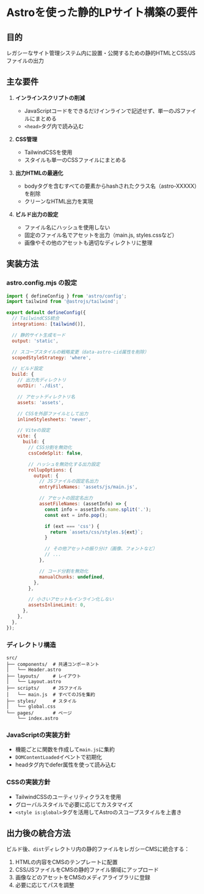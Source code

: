 # Astroを使った静的LPサイト構築の要件

## 目的

レガシーなサイト管理システム内に設置・公開するための静的HTMLとCSS/JSファイルの出力

## 主な要件

1. **インラインスクリプトの削減**
   - JavaScriptコードをできるだけインラインで記述せず、単一のJSファイルにまとめる
   - `<head>`タグ内で読み込む

2. **CSS管理**
   - TailwindCSSを使用
   - スタイルも単一のCSSファイルにまとめる

3. **出力HTMLの最適化**
   - bodyタグを含むすべての要素からhashされたクラス名（astro-XXXXX）を削除
   - クリーンなHTML出力を実現

4. **ビルド出力の設定**
   - ファイル名にハッシュを使用しない
   - 固定のファイル名でアセットを出力（main.js, styles.cssなど）
   - 画像やその他のアセットも適切なディレクトリに整理

## 実装方法

### astro.config.mjs の設定

```javascript
import { defineConfig } from 'astro/config';
import tailwind from '@astrojs/tailwind';

export default defineConfig({
  // TailwindCSS統合
  integrations: [tailwind()],

  // 静的サイト生成モード
  output: 'static',

  // スコープスタイルの戦略変更（data-astro-cid属性を削除）
  scopedStyleStrategy: 'where',

  // ビルド設定
  build: {
    // 出力先ディレクトリ
    outDir: './dist',

    // アセットディレクトリ名
    assets: 'assets',

    // CSSを外部ファイルとして出力
    inlineStylesheets: 'never',

    // Viteの設定
    vite: {
      build: {
        // CSS分割を無効化
        cssCodeSplit: false,

        // ハッシュを無効化する出力設定
        rollupOptions: {
          output: {
            // JSファイルの固定名出力
            entryFileNames: 'assets/js/main.js',

            // アセットの固定名出力
            assetFileNames: (assetInfo) => {
              const info = assetInfo.name.split('.');
              const ext = info.pop();

              if (ext === 'css') {
                return `assets/css/styles.${ext}`;
              }

              // その他アセットの振り分け（画像、フォントなど）
              // ...
            },

            // コード分割を無効化
            manualChunks: undefined,
          },
        },

        // 小さいアセットもインライン化しない
        assetsInlineLimit: 0,
      },
    },
  },
});
```

### ディレクトリ構造

```
src/
├── components/  # 共通コンポーネント
│   └── Header.astro
├── layouts/     # レイアウト
│   └── Layout.astro
├── scripts/     # JSファイル
│   └── main.js  # すべてのJSを集約
├── styles/      # スタイル
│   └── global.css
└── pages/       # ページ
    └── index.astro
```

### JavaScriptの実装方針

- 機能ごとに関数を作成して`main.js`に集約
- `DOMContentLoaded`イベントで初期化
- headタグ内でdefer属性を使って読み込む

### CSSの実装方針

- TailwindCSSのユーティリティクラスを使用
- グローバルスタイルで必要に応じてカスタマイズ
- `<style is:global>`タグを活用してAstroのスコープスタイルを上書き

## 出力後の統合方法

ビルド後、`dist`ディレクトリ内の静的ファイルをレガシーCMSに統合する：

1. HTMLの内容をCMSのテンプレートに配置
2. CSS/JSファイルをCMSの静的ファイル領域にアップロード
3. 画像などのアセットをCMSのメディアライブラリに登録
4. 必要に応じてパスを調整
